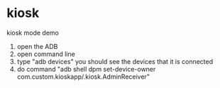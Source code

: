 # kiosk
kiosk mode demo

1. open the ADB
2. open command line
4. type "adb devices" you should see the devices that it is connected
5. do command "adb shell dpm set-device-owner com.custom.kioskapp/.kiosk.AdminReceiver"
